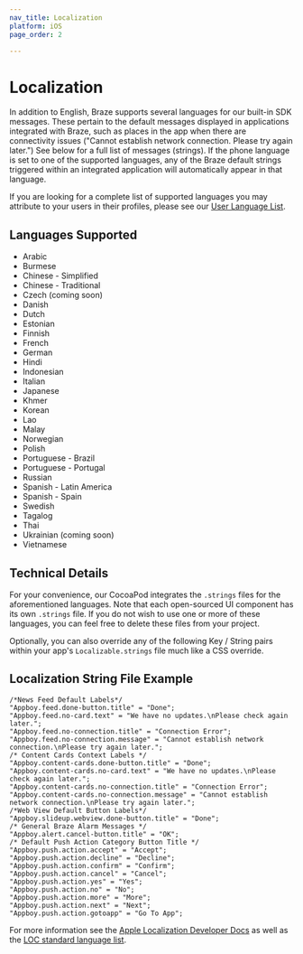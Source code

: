 ```yaml
---
nav_title: Localization
platform: iOS
page_order: 2

---
```

# Localization

In addition to English, Braze supports several languages for our built-in SDK messages. These pertain to the default messages displayed in applications integrated with Braze, such as places in the app when there are connectivity issues ("Cannot establish network connection. Please try again later.") See below for a full list of messages (strings). If the phone language is set to one of the supported languages, any of the Braze default strings triggered within an integrated application will automatically appear in that language.

If you are looking for a complete list of supported languages you may attribute to your users in their profiles, please see our [User Language List][1].

## Languages Supported
- Arabic
- Burmese
- Chinese - Simplified
- Chinese - Traditional
- Czech (coming soon)
- Danish
- Dutch
- Estonian
- Finnish
- French
- German
- Hindi
- Indonesian
- Italian
- Japanese
- Khmer
- Korean
- Lao
- Malay
- Norwegian
- Polish
- Portuguese - Brazil
- Portuguese - Portugal
- Russian
- Spanish - Latin America
- Spanish - Spain
- Swedish
- Tagalog
- Thai
- Ukrainian (coming soon)
- Vietnamese

## Technical Details

For your convenience, our CocoaPod integrates the `.strings` files for the aforementioned languages. Note that each open-sourced UI component has its own `.strings` file. If you do not wish to use one or more of these languages, you can feel free to delete these files from your project.

Optionally, you can also override any of the following Key / String pairs within your app's `Localizable.strings` file much like a CSS override.

## Localization String File Example

```objc
/*News Feed Default Labels*/
"Appboy.feed.done-button.title" = "Done";
"Appboy.feed.no-card.text" = "We have no updates.\nPlease check again later.";
"Appboy.feed.no-connection.title" = "Connection Error";
"Appboy.feed.no-connection.message" = "Cannot establish network connection.\nPlease try again later.";
/* Content Cards Context Labels */
"Appboy.content-cards.done-button.title" = "Done";
"Appboy.content-cards.no-card.text" = "We have no updates.\nPlease check again later.";
"Appboy.content-cards.no-connection.title" = "Connection Error";
"Appboy.content-cards.no-connection.message" = "Cannot establish network connection.\nPlease try again later.";
/*Web View Default Button Labels*/
"Appboy.slideup.webview.done-button.title" = "Done";
/* General Braze Alarm Messages */
"Appboy.alert.cancel-button.title" = "OK";
/* Default Push Action Category Button Title */
"Appboy.push.action.accept" = "Accept";
"Appboy.push.action.decline" = "Decline";
"Appboy.push.action.confirm" = "Confirm";
"Appboy.push.action.cancel" = "Cancel";
"Appboy.push.action.yes" = "Yes";
"Appboy.push.action.no" = "No";
"Appboy.push.action.more" = "More";
"Appboy.push.action.next" = "Next";
"Appboy.push.action.gotoapp" = "Go To App";
```

For more information see the [Apple Localization Developer Docs][3] as well as the [LOC standard language list][4].

[1]: {{site.baseurl}}/user_guide/data_and_analytics/user_data_collection/language_codes/
[3]: https://developer.apple.com/library/ios/documentation/CoreFoundation/Reference/CFLocaleRef/
[4]: http://www.loc.gov/standards/iso639-2/php/English_list.php
